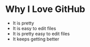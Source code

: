 # Why I Love GitHub

* It is pretty
* It is easy to edit files
* It is pretty easy to edit files
* It keeps getting better